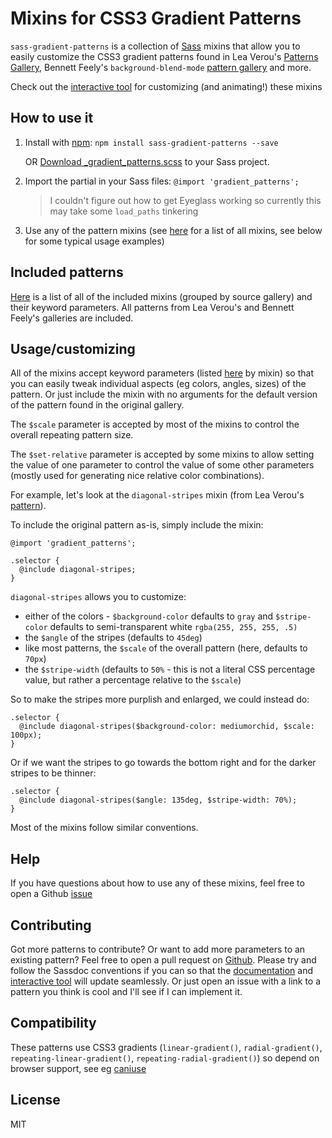 # Mixins for CSS3 Gradient Patterns

`sass-gradient-patterns` is a collection of
[Sass](http://sass-lang.com/) mixins that allow you to
easily customize the CSS3 gradient patterns found in
Lea Verou's [Patterns Gallery](http://lea.verou.me/css3patterns/),
Bennett Feely's `background-blend-mode` [pattern gallery](http://bennettfeely.com/gradients/)
and more.

Check out the [interactive tool][tool] for customizing (and animating!) these mixins

## How to use it
1. Install with [npm](https://www.npmjs.com/): `npm install sass-gradient-patterns --save`

    OR [Download _gradient_patterns.scss](https://raw.github.com/helixbass/sass-gradient-patterns/master/_gradient_patterns.scss) to your Sass project.

2. Import the partial in your Sass files: `@import 'gradient_patterns';`
    > I couldn't figure out how to get Eyeglass working so currently this may take some `load_paths` tinkering

3. Use any of the pattern mixins (see [here][sassdocs] for a list of all mixins, see below for some typical usage examples)

## Included patterns
[Here][sassdocs] is a list of
all of the included mixins (grouped by source gallery) and their keyword parameters.
All patterns from Lea Verou's and Bennett Feely's galleries are included.

## Usage/customizing
All of the mixins accept keyword parameters
(listed [here][sassdocs] by mixin)
so that you can easily tweak 
individual aspects (eg colors, angles, sizes) of the pattern. Or just include the mixin
with no arguments for the default version of the pattern found in the original gallery.

The `$scale` parameter is accepted by most of the mixins to control the
overall repeating pattern size.

The `$set-relative` parameter is accepted by some mixins to allow setting the value of one parameter to
control the value of some other parameters (mostly used for generating nice relative color combinations).

For example, let's look at the `diagonal-stripes` mixin (from Lea Verou's [pattern](http://lea.verou.me/css3patterns/#diagonal-stripes)).

To include the original pattern as-is, simply include the mixin:
```
@import 'gradient_patterns';

.selector {
  @include diagonal-stripes;
}
```
`diagonal-stripes` allows you to customize:
- either of the colors - `$background-color` defaults to `gray` and `$stripe-color` defaults to semi-transparent white `rgba(255, 255, 255, .5)`
- the `$angle` of the stripes (defaults to `45deg`)
- like most patterns, the `$scale` of the overall pattern (here, defaults to `70px`)
- the `$stripe-width` (defaults to `50%` - this is not a literal CSS percentage value, but rather a percentage relative to the `$scale`)

So to make the stripes more purplish and enlarged, we could instead do:
```
.selector {
  @include diagonal-stripes($background-color: mediumorchid, $scale: 100px);
}
```
Or if we want the stripes to go towards the bottom right and for the darker stripes to be thinner:
```
.selector {
  @include diagonal-stripes($angle: 135deg, $stripe-width: 70%);
}
```

Most of the mixins follow similar conventions.

<!-- Be sure to check out the interactive tool for easy customization and to play around with animating the patterns! -->

<!-- Example of relative defaults -->

## Help
If you have questions about how to use any of these mixins,
feel free to open a Github [issue](https://github.com/helixbass/sass-gradient-patterns/issues)

## Contributing
Got more patterns to contribute? Or want to add more parameters to an existing pattern?
Feel free to open a pull request on [Github](https://github.com/helixbass/sass-gradient-patterns).
Please try and follow the Sassdoc conventions if you can so that the [documentation][sassdocs]
and [interactive tool][tool] will update seamlessly.
Or just open an issue with a link to a pattern you think is cool and I'll see if I can
implement it.

## Compatibility
These patterns use CSS3 gradients (`linear-gradient()`, `radial-gradient()`, `repeating-linear-gradient()`, `repeating-radial-gradient()`)
so depend on browser support, see eg [caniuse](http://caniuse.com)

[sassdocs]: http://helixbass.net/sass_gradient_patterns_sassdoc/index.html
[tool]: http://helixbass.net/projects/gradients

## License
MIT
